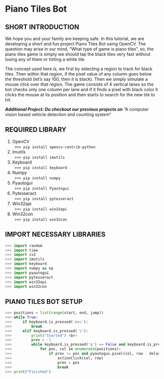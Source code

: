 # Piano Tiles Bot

## SHORT INTRODUCTION

We hope you and your family are keeping safe. In this tutorial, we are developing a short and fun project Piano Tiles Bot using OpenCV. The question may arise in our mind, “What type of game is piano tiles”, so, the piano tiles game is simply we should tap the black tiles very fast without losing any of them or hitting a white tile.

The concept used here is, we first by selecting a region to track for black tiles. Then within that region, if the pixel value of any column goes below the threshold (let’s say 100, then it is black). Then we simply simulate a mouse click over that region. The game consists of 4 vertical lanes so the bot checks only one column per lane and if it finds a pixel with black color it clicks the mouse at its position and then starts to search for the new tile to hit.

_**Additional Project: Do checkout our previous projects on**_ “A computer vision based vehicle detection and counting system“

## REQUIRED LIBRARY 

1. OpenCV <br>
<code> >>> pip install opencv-contrib-python </code>
2. Imutils <br>
<code> >>> pip install imutils </code> 
3. Keyboard <br>
<code> >>> pip install keyboard </code>  
5. Numpy <br>
<code> >>> pip install numpy </code>
6. Pyautogui <br>
<code> >>> pip install Pyautogui </code>
7. Pytesseract <br>
<code> >>> pip install pytesseract </code>
8. Win32api <br>
<code> >>> pip install win32api </code>
9. Win32con <br>
<code> >>> pip install win32con </code>

## IMPORT NECESSARY LIBRARIES

```python
>>> import random 
>>> import time 
>>> import cv2 
>>> import imutils 
>>> import keyboard 
>>> import numpy as np 
>>> import pyautogui 
>>> import pytesseract 
>>> import win32api 
>>> import win32con 
```

## PIANO TILES BOT SETUP

```python
>>> positions = list(range(start, end, jump)) 
>>> while True: 
>>>     if keyboard.is_pressed('esc'): 
>>>         break 
>>>     elif keyboard.is_pressed('s'): 
>>>         print("Started") <br>
>>>         prev = -1 
>>>         while keyboard.is_pressed('q') == False and keyboard.is_pressed('Q') == False:
>>>             for pos, col in enumerate(positions): 
>>>                 if prev != pos and pyautogui.pixel(col, row - delay)[0] < 50: 
>>>                     actionClick(col, row) 
>>>                     prev = pos 
>>>                     break 
>>> print("Finished") 
```
